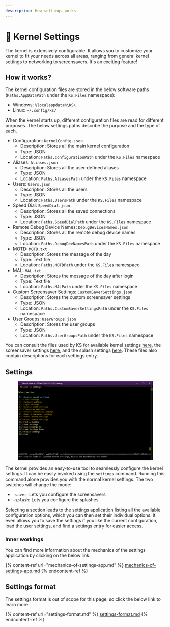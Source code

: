 ```yaml
---
description: How settings works.
---
```


# 🔧 Kernel Settings

The kernel is extensively configurable. It allows you to customize your kernel to fit your needs across all areas, ranging from general kernel settings to networking to screensavers. It's an exciting feature!

## How it works?

The kernel configuration files are stored in the below software paths (`Paths.AppDataPath` under the `KS.Files` namespace):

* Windows: `%localappdata%\KS\`
* Linux: `~/.config/ks/`

When the kernel starts up, different configuration files are read for different purposes. The below settings paths describe the purpose and the type of each.

* Configuration: `KernelConfig.json`
  * Description: Stores all the main kernel configuration
  * Type: JSON
  * Location: `Paths.ConfigurationPath` under the `KS.Files` namespace
* Aliases: `Aliases.json`
  * Description: Stores all the user-defined aliases
  * Type: JSON
  * Location: `Paths.AliasesPath` under the `KS.Files` namespace
* Users: `Users.json`
  * Description: Stores all the users
  * Type: JSON
  * Location: `Paths.UsersPath` under the `KS.Files` namespace
* Speed Dial: `SpeedDial.json`
  * Description: Stores all the saved connections
  * Type: JSON
  * Location: `Paths.SpeedDialPath` under the `KS.Files` namespace
* Remote Debug Device Names: `DebugDevicesNames.json`
  * Description: Stores all the remote debug device names
  * Type: JSON
  * Location: `Paths.DebugDevNamesPath` under the `KS.Files` namespace
* MOTD: `MOTD.txt`
  * Description: Stores the message of the day
  * Type: Text file
  * Location: `Paths.MOTDPath` under the `KS.Files` namespace
* MAL: `MAL.txt`
  * Description: Stores the message of the day after login
  * Type: Text file
  * Location: `Paths.MALPath` under the `KS.Files` namespace
* Custom Screensaver Settings: `CustomSaverSettings.json`
  * Description: Stores the custom screensaver settings
  * Type: JSON
  * Location: `Paths.CustomSaverSettingsPath` under the `KS.Files` namespace
* User Groups: `UserGroups.json`
  * Description: Stores the user groups
  * Type: JSON
  * Location: `Paths.UserGroupsPath` under the `KS.Files` namespace

You can consult the files used by KS for available kernel settings [here](https://github.com/Aptivi/Kernel-Simulator/blob/master/public/Kernel%20Simulator/Resources/Settings/SettingsEntries.json), the screensaver settings [here](https://github.com/Aptivi/Kernel-Simulator/blob/master/public/Kernel%20Simulator/Resources/Settings/ScreensaverSettingsEntries.json), and the splash settings [here](https://github.com/Aptivi/Kernel-Simulator/blob/master/public/Kernel%20Simulator/Resources/Settings/SplashSettingsEntries.json). These files also contain descriptions for each settings entry.

## Settings

<figure><img src="../../../.gitbook/assets/image (52).png" alt=""><figcaption></figcaption></figure>

The kernel provides an easy-to-use tool to seamlessly configure the kernel settings. It can be easily invoked using the `settings` command. Running this command alone provides you with the normal kernel settings. The two switches will change the mode:

* `-saver`: Lets you configure the screensavers
* `-splash`: Lets you configure the splashes

Selecting a section leads to the settings application listing all the available configuration options, which you can then set their individual options. It even allows you to save the settings if you like the current configuration, load the user settings, and find a settings entry for easier access.

### Inner workings

You can find more information about the mechanics of the settings application by clicking on the below link.

{% content-ref url="mechanics-of-settings-app.md" %}
[mechanics-of-settings-app.md](mechanics-of-settings-app.md)
{% endcontent-ref %}

## Settings format

The settings format is out of scope for this page, so click the below link to learn more.

{% content-ref url="settings-format.md" %}
[settings-format.md](settings-format.md)
{% endcontent-ref %}
